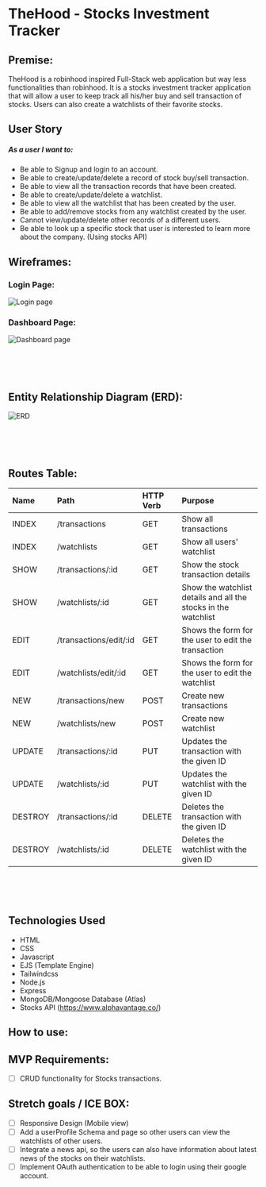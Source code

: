 # TheHood - Stocks Investment Tracker


## Premise:
TheHood is a robinhood inspired Full-Stack web application but way less functionalities than robinhood. It is a stocks investment tracker application that will allow a user to keep track all his/her buy and sell transaction of stocks. Users can also create a watchlists of their favorite stocks.


## User Story

##### As a user I want to:

- Be able to Signup and login to an account.
- Be able to create/update/delete a record of stock buy/sell transaction.
- Be able to view all the transaction records that have been created.
- Be able to create/update/delete a watchlist.
- Be able to view all the watchlist that has been created by the user.
- Be able to add/remove stocks from any watchlist created by the user.
- Cannot view/update/delete other records of a different users.
- Be able to look up a specific stock that user is interested to learn more about the company. (Using stocks API)


## Wireframes:

### Login Page:
![Login page](https://user-images.githubusercontent.com/42398487/173120701-8999b8cd-8b5a-49af-96df-4c3833b6d921.png)



### Dashboard Page:
![Dashboard page](https://user-images.githubusercontent.com/42398487/173123139-6cfa67d1-2b89-4bff-9fc8-0f4a712a6717.png)





<br/>
<br/>
<br/>

## Entity Relationship Diagram (ERD):
![ERD](https://user-images.githubusercontent.com/42398487/173135653-cc47cf7e-573b-4092-bf2e-69499375b333.png)





<br/>
<br/>
<br/>

## Routes Table:
|Name  |Path   |HTTP Verb |Purpose|
|:----|:-----|:--------|:-----|
|INDEX |/transactions|GET       |Show all transactions|
|INDEX |/watchlists|GET       |Show all users' watchlist|
|SHOW |/transactions/:id|GET       |Show the stock transaction details|
|SHOW |/watchlists/:id|GET       |Show the watchlist details and all the stocks in the watchlist|
|EDIT |/transactions/edit/:id|GET    |Shows the form for the user to edit the transaction|
|EDIT |/watchlists/edit/:id|GET    |Shows the form for the user to edit the watchlist|
|NEW |/transactions/new|POST    |Create new transactions|
|NEW |/watchlists/new|POST    |Create new watchlist|
|UPDATE |/transactions/:id|PUT    |Updates the transaction with the given ID|
|UPDATE |/watchlists/:id|PUT    |Updates the watchlist with the given ID|
|DESTROY |/transactions/:id|DELETE    |Deletes the transaction with the given ID|
|DESTROY |/watchlists/:id|DELETE    |Deletes the watchlist with the given ID|


<br/>
<br/>
<br/>

## Technologies Used

- HTML
- CSS
- Javascript
- EJS (Template Engine)
- Tailwindcss
- Node.js
- Express
- MongoDB/Mongoose Database (Atlas)
- Stocks API (https://www.alphavantage.co/)

## How to use:



## MVP Requirements:

- [ ] CRUD functionality for Stocks transactions.



## Stretch goals / ICE BOX:
- [ ] Responsive Design (Mobile view)
- [ ] Add a userProfile Schema and page so other users can view the watchlists of other users.
- [ ] Integrate a news api, so the users can also have information about latest news of the stocks on their watchlists.
- [ ] Implement OAuth authentication to be able to login using their google account.
